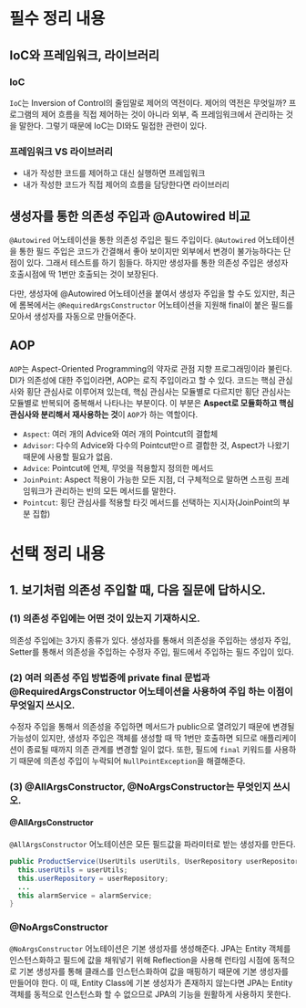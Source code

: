 # 필수 정리 내용
## IoC와 프레임워크, 라이브러리
### IoC
`IoC`는 Inversion of Control의 줄임말로 제어의 역전이다. 제어의 역전은 무엇일까? 프로그램의 제어 흐름을 직접 제어하는 것이 아니라 외부, 즉 프레임워크에서 관리하는 것을 말한다. 그렇기 때문에 IoC는 DI와도 밀접한 관련이 있다.

### 프레임워크 VS 라이브러리
- 내가 작성한 코드를 제어하고 대신 실행하면 프레임워크
- 내가 작성한 코드가 직접 제어의 흐름을 담당한다면 라이브러리

## 생성자를 통한 의존성 주입과 @Autowired 비교
`@Autowired` 어노테이션을 통한 의존성 주입은 필드 주입이다. `@Autowired` 어노테이션을 통한 필드 주입은 코드가 간결해서 좋아 보이지만 외부에서 변경이 불가능하다는 단점이 있다. 그래서 테스트를 하기 힘들다. 하지만 생성자를 통한 의존성 주입은 생성자 호출시점에 딱 1번만 호출되는 것이 보장된다. 

다만, 생성자에 @Autowired 어노테이션을 붙여서 생성자 주입을 할 수도 있지만, 최근에 롬복에서는 `@RequiredArgsConstructor` 어노테이션을 지원해 final이 붙은 필드를 모아서 생성자를 자동으로 만들어준다. 

## AOP
`AOP`는 Aspect-Oriented Programming의 약자로 관점 지향 프로그래밍이라 불린다. DI가 의존성에 대한 주입이라면, AOP는 로직 주입이라고 할 수 있다. 
코드는 핵심 관심사와 횡단 관심사로 이루어져 있는데, 핵심 관심사는 모듈별로 다르지만 횡단 관심사는 모듈별로 반복되어 중복해서 나타나는 부분이다. 이 부분은 **Aspect로 모듈화하고 핵심 관심사와 분리해서 재사용하는 것**이 `AOP`가 하는 역할이다. 

- `Aspect`: 여러 개의 Advice와 여러 개의 Pointcut의 결합체
- `Advisor`: 다수의 Advice와 다수의 Pointcut만ㅇ르 결합한 것, Aspect가 나왔기 때문에 사용할 필요가 없음.
- `Advice`: Pointcut에 언제, 무엇을 적용할지 정의한 메서드
- `JoinPoint`: Aspect 적용이 가능한 모든 지점, 더 구체적으로 말하면 스프링 프레임워크가 관리하는 빈의 모든 메서드를 말한다.
- `Pointcut`: 횡단 관심사를 적용할 타깃 메서드를 선택하는 지시자(JoinPoint의 부분 집합)

# 선택 정리 내용
## 1. 보기처럼 의존성 주입할 때, 다음 질문에 답하시오.
### (1) 의존성 주입에는 어떤 것이 있는지 기재하시오.
의존성 주입에는 3가지 종류가 있다. 생성자를 통해서 의존성을 주입하는 생성자 주입, Setter를 통해서 의존성을 주입하는 수정자 주입, 필드에서 주입하는 필드 주입이 있다.

### (2) 여러 의존성 주입 방법중에 private final 문법과 @RequiredArgsConstructor 어노테이션을 사용하여 주입 하는 이점이 무엇일지 쓰시오.
수정자 주입을 통해서 의존성을 주입하면 메서드가 public으로 열려있기 때문에 변경될 가능성이 있지만, 생성자 주입은 객체를 생성할 때 딱 1번만 호출하면 되므로 애플리케이션이 종료될 때까지 의존 관계를 변경할 일이 없다.
또한, 필드에 `final` 키워드를 사용하기 때문에 의존성 주입이 누락되어 `NullPointException`을 해결해준다.

### (3) @AllArgsConstructor, @NoArgsConstructor는 무엇인지 쓰시오.
#### @AllArgsConstructor
`@AllArgsConstructor` 어노테이션은 모든 필드값을 파라미터로 받는 생성자를 만든다. 

```java
public ProductService(UserUtils userUtils, UserRepository userRepository, ..., AlarmService alarmService) {
  this.userUtils = userUtils;
  this.userRepository = userRepository;
  ...
  this alarmService = alarmService;
}
```
### @NoArgsConstructor
`@NoArgsConstructor` 어노테이션은 기본 생성자를 생성해준다. JPA는 Entity 객체를 인스턴스화하고 필드에 값을 채워넣기 위해 Reflection을 사용해 런타임 시점에 동적으로 기본 생성자를 통해 클래스를 인스턴스화하여 값을 매핑하기 때문에 기본 생성자를 만들어야 한다.
이 때, Entity Class에 기본 생성자가 존재하지 않는다면 JPA는 Entity 객체를 동적으로 인스턴스화 할 수 없으므로 JPA의 기능을 원활하게 사용하지 못한다.
